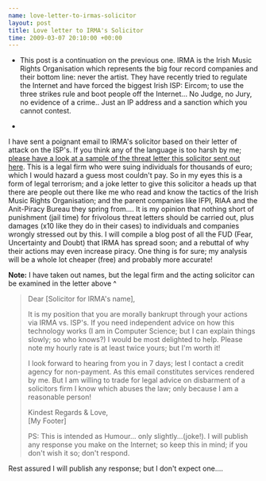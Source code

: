 ```yaml
--- 
name: love-letter-to-irmas-solicitor 
layout: post 
title: Love letter to IRMA's Solicitor 
time: 2009-03-07 20:10:00 +00:00 
---
```


* This post is a continuation on the previous one. IRMA is the Irish
Music Rights Organisation which represents the big four record companies
and their bottom line: never the artist. They have recently tried to
regulate the Internet and have forced the biggest Irish ISP: Eircom; to
use the three strikes rule and boot people off the Internet... No Judge,
no Jury, no evidence of a crime.. Just an IP address and a sanction
which you cannot contest.  
  
*
I have sent a poignant email to IRMA's solicitor based on their letter
of attack on the ISP's. If you think any of the language is too harsh by
me; [please have a look at a sample of the threat letter this solicitor
sent out here](http://blog.blacknight.com/images/irmaletter.pdf). This
is a legal firm who were suing individuals for thousands of euro; which
I would hazard a guess most couldn't pay. So in my eyes this is a form
of legal terrorism; and a joke letter to give this solicitor a heads up
that there are people out there like me who read and know the tactics of
the Irish Music Rights Organisation; and the parent companies like IFPI,
RIAA and the Anit-Piracy Bureau they spring from.... It is my opinion
that nothing short of punishment (jail time) for frivolous threat
letters should be carried out, plus damages (x10 like they do in their
cases) to individuals and companies wrongly stressed out by this. I will
compile a blog post of all the FUD (Fear, Uncertainty and Doubt) that
IRMA has spread soon; and a rebuttal of why their actions may even
increase piracy. One thing is for sure; my analysis will be a whole lot
cheaper (free) and probably more accurate!  
  
**Note:** I have taken out names, but the legal firm and the acting
solicitor can be examined in the letter above \^  
  
> Dear [Solicitor for IRMA's name],  
>   
> It is my position that you are morally bankrupt through your actions
> via IRMA vs. ISP's. If you need independent advice on how this
> technology works (I am in Computer Science; but I can explain things
> slowly; so who knows?) I would be most delighted to help. Please note
> my hourly rate is at least twice yours; but I'm worth it!  
>   
> I look forward to hearing from you in 7 days; lest I contact a credit
> agency for non-payment. As this email constitutes services rendered by
> me. But I am willing to trade for legal advice on disbarment of a
> solicitors firm I know which abuses the law; only because I am a
> reasonable person!  
>   
> Kindest Regards & Love,  
> [My Footer]  
>   
> PS: This is intended as Humour... only slightly...(joke!). I will
> publish any response you make on the Internet; so keep this in mind;
> if you don't wish it so; don't respond.

Rest assured I will publish any response; but I don't expect one....